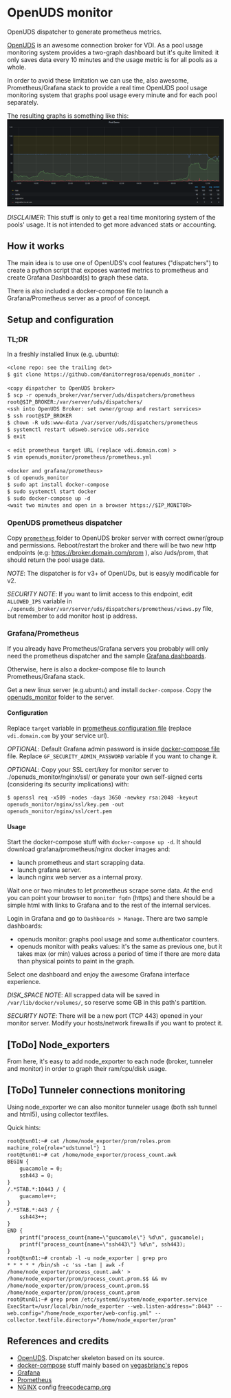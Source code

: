 # OpenUDS monitor

OpenUDS dispatcher to generate prometheus metrics.

[OpenUDS](https://github.com/dkmstr/openuds) is an awesome connection broker for VDI. As a pool usage monitoring system provides a two-graph dashboard but it's quite limited: it only saves data every 10 minutes and the usage metric is for all pools as a whole.

In order to avoid these limitation we can use the, also awesome, Prometheus/Grafana stack to provide a real time OpenUDS pool usage monitoring system that graphs pool usage every minute and for each pool separately.

The resulting graphs is something like this:
![](./static/pool.png)

*DISCLAIMER*: This stuff is only to get a real time monitoring system of the pools' usage. It is not intended to get more advanced stats or accounting.

## How it works
The main idea is to use one of OpenUDS's cool features ("dispatchers") to create a python script that exposes wanted metrics to prometheus and create Grafana Dashboard(s) to graph these data.

There is also included a docker-compose file to launch a Grafana/Prometheus server as a proof of concept.

## Setup and configuration

### TL;DR
In a freshly installed linux (e.g. ubuntu):
```console
<clone repo: see the trailing dot>
$ git clone https://github.com/danitorregrosa/openuds_monitor .

<copy dispatcher to OpenUDS broker>
$ scp -r openuds_broker/var/server/uds/dispatchers/prometheus root@$IP_BROKER:/var/server/uds/dispatchers/
<ssh into OpenUDS Broker: set owner/group and restart services>
$ ssh root@$IP_BROKER
$ chown -R uds:www-data /var/server/uds/dispatchers/prometheus
$ systemctl restart udsweb.service uds.service
$ exit

< edit prometheus target URL (replace vdi.domain.com) >
$ vim openuds_monitor/prometheus/prometheus.yml

<docker and grafana/prometheus>
$ cd openuds_monitor
$ sudo apt install docker-compose
$ sudo systemctl start docker
$ sudo docker-compose up -d
<wait two minutes and open in a browser https://$IP_MONITOR>
```

### OpenUDS prometheus dispatcher
Copy [`prometheus` ](./openuds_broker/var/server/uds/dispatchers/prometheus/) folder to OpenUDS broker server with correct owner/group and permissions.
Reboot/restart the broker and there will be two new http endpoints (e.g: https://broker.domain.com/prom ), also /uds/prom, that should return the pool usage data.

*NOTE*: The dispatcher is for v3+ of OpenUDs, but is easyly modificable for v2.

*SECURITY NOTE*: If you want to limit access to this endpoint, edit `ALLOWED_IPS` variable in `./openuds_broker/var/server/uds/dispatchers/prometheus/views.py` file, but remember to add monitor host ip address.

### Grafana/Prometheus
If you already have Prometheus/Grafana servers you probably will only need the prometheus dispatcher and the sample [Grafana dashboards](./openuds_monitor/grafana/provisioning/dashboards/).

Otherwise, here is also a docker-compose file to launch Prometheus/Grafana stack.

Get a new linux server (e.g.ubuntu) and install `docker-compose`. Copy the [openuds_monitor](./openuds_monitor) folder to the server.

#### Configuration
Replace `target` variable in [prometheus configuration file](./openuds_monitor/prometheus/prometheus.yml) (replace `vdi.domain.com` by your service url).

*OPTIONAL*: Default Grafana admin password is inside [docker-compose file](./openuds_monitor/docker-compose.yml) file. Replace `GF_SECURITY_ADMIN_PASSWORD` variable if you want to change it.

*OPTIONAL*: Copy your SSL cert/key for monitor server to ./openuds_monitor/nginx/ssl/ or generate your own self-signed certs (considering its security implications) with:
```
$ openssl req -x509 -nodes -days 3650 -newkey rsa:2048 -keyout openuds_monitor/nginx/ssl/key.pem -out openuds_monitor/nginx/ssl/cert.pem
```

#### Usage
Start the docker-compose stuff with `docker-compose up -d`. It should download grafana/prometheus/nginx docker images and:
 - launch prometheus and start scrapping data.
 - launch grafana server.
 - launch nginx web server as a internal proxy.

Wait one or two minutes to let prometheus scrape some data. At the end you can point your browser to  `monitor fqdn` (https) and there should be a simple html with links to Grafana and to the rest of the internal services.

Login in Grafana and go to `Dashboards > Manage`. There are two sample dashboards:
- openuds monitor: graphs pool usage and some authenticator counters.
- openuds monitor with peaks values: it's the same as previous one, but it takes max (or min) values across a period of time if there are more data than physical points to paint in the graph.

Select one dashboard and enjoy the awesome Grafana interface experience.

*DISK_SPACE NOTE*: All scrapped data will be saved in `/var/lib/docker/volumes/`, so reserve some GB in this path's partition.

*SECURITY NOTE*: There will be a new port (TCP 443) opened in your monitor server. Modify your hosts/network firewalls if you want to protect it.

## [ToDo] Node_exporters
From here, it's easy to add node_exporter to each node (broker, tunneler and monitor) in order to graph their ram/cpu/disk usage.

## [ToDo] Tunneler connections monitoring
Using node_exporter we can also monitor tunneler usage (both ssh tunnel and html5), using collector textfiles.

Quick hints:
```
root@tun01:~# cat /home/node_exporter/prom/roles.prom 
machine_role{role="udstunnel"} 1
root@tun01:~# cat /home/node_exporter/process_count.awk
BEGIN {
    guacamole = 0;
    ssh443 = 0;
}
/.*STAB.*:10443 / {
    guacamole++;
}
/.*STAB.*:443 / {
    ssh443++;
}
END {
    printf("process_count{name=\"guacamole\"} %d\n", guacamole);
    printf("process_count{name=\"ssh443\"} %d\n", ssh443);
}
root@tun01:~# crontab -l -u node_exporter | grep pro
* * * * * /bin/sh -c 'ss -tan | awk -f /home/node_exporter/process_count.awk' > /home/node_exporter/prom/process_count.prom.$$ && mv /home/node_exporter/prom/process_count.prom.$$ /home/node_exporter/prom/process_count.prom
root@tun01:~# grep prom /etc/systemd/system/node_exporter.service
ExecStart=/usr/local/bin/node_exporter --web.listen-address=":8443" --web.config="/home/node_exporter/web-config.yml" --collector.textfile.directory="/home/node_exporter/prom"
```


## References and credits
- [OpenUDS](https://github.com/dkmstr/openuds). Dispatcher skeleton based on its source.
- [docker-compose](https://github.com/docker/compose) stuff mainly based on [vegasbrianc's](https://github.com/vegasbrianc) repos
- [Grafana](https://grafana.com/)
- [Prometheus](https://prometheus.io/)
- [NGINX](https://www.nginx.com/) config [freecodecamp.org](https://www.freecodecamp.org/news/docker-nginx-letsencrypt-easy-secure-reverse-proxy-40165ba3aee2/)


